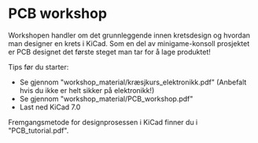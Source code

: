 # PCB workshop

Workshopen handler om det grunnleggende innen kretsdesign og hvordan man designer en krets i KiCad. Som en del av minigame-konsoll prosjektet er PCB designet det første steget man tar for å lage produktet! 

Tips før du starter:
* Se gjennom "workshop_material/kræsjkurs_elektronikk.pdf" (Anbefalt hvis du ikke er helt sikker på elektronikk!)
* Se gjennom "workshop_material/PCB_workshop.pdf"
* Last ned KiCad 7.0

Fremgangsmetode for designprosessen i KiCad finner du i "PCB_tutorial.pdf".
